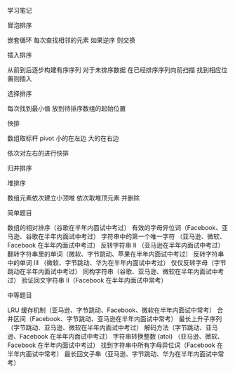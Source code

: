 学习笔记


冒泡排序

嵌套循环 每次查找相邻的元素 如果逆序 则交换

插入排序

从前到后逐步构建有序序列 对于未排序数据 在已经排序序列向前扫描 找到相应位置则插入

选择排序

每次找到最小值 放到待排序数组的起始位置


快排

数组取标杆 pivot
小的在左边 大的在右边

依次对左右的进行快排


归并排序



堆排序

数组元素依次建立小顶堆
依次取堆顶元素 并删除




简单题目

数组的相对排序（谷歌在半年内面试中考过）
有效的字母异位词（Facebook、亚马逊、谷歌在半年内面试中考过）
字符串中的第一个唯一字符
（亚马逊、微软、Facebook 在半年内面试中考过）
反转字符串 II （亚马逊在半年内面试中考过）
翻转字符串里的单词（微软、字节跳动、苹果在半年内面试中考过）
反转字符串中的单词 III （微软、字节跳动、华为在半年内面试中考过）
仅仅反转字母（字节跳动在半年内面试中考过）
同构字符串（谷歌、亚马逊、微软在半年内面试中考过）
验证回文字符串 Ⅱ（Facebook 在半年内面试中常考）

中等题目

LRU 缓存机制（亚马逊、字节跳动、Facebook、微软在半年内面试中常考）
合并区间（Facebook、字节跳动、亚马逊在半年内面试中常考）
最长上升子序列（字节跳动、亚马逊、微软在半年内面试中考过）
解码方法（字节跳动、亚马逊、Facebook 在半年内面试中考过）
字符串转换整数 (atoi) （亚马逊、微软、Facebook 在半年内面试中考过）
找到字符串中所有字母异位词（Facebook 在半年内面试中常考）
最长回文子串（亚马逊、字节跳动、华为在半年内面试中常考）

